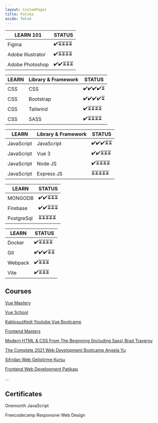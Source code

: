 ```yaml
---
layout: CustomPages
title: Patika
aside: false
---
```


| LEARN 101              | STATUS  | 
| ---------------------  |-------- |
| Figma              | ✔️⏳⏳⏳⏳  |
| Adobe Illustrator | ✔️⏳⏳⏳⏳  |
| Adobe Photoshop | ✔️✔️⏳⏳⏳  |


| LEARN       | Library & Framework   | STATUS  | 
| ----------  | ----------------------|-------- |
| CSS         | CSS                   | ✔️✔️✔️✔️⏳    
| CSS         | Bootstrap             | ✔️✔️✔️✔️⏳  |
| CSS         | Tailwind             | ✔️⏳⏳⏳⏳  |
| CSS         | SASS              | ✔️⏳⏳⏳⏳  |

| LEARN              |  Library & Framework    | STATUS  | 
| -----------        | ------------------------|-------- |
| JavaScript         |     JavaScript            | ✔️✔️✔️⏳⏳ |
| JavaScript         |     Vue 3             | ✔️✔️⏳⏳⏳  |
| JavaScript         |     Node JS             | ✔️⏳⏳⏳⏳  |
| JavaScript         |     Express JS          | ⏳⏳⏳⏳⏳  |

| LEARN       | STATUS  | 
| ----------  |-------- |
| MONGODB     | ✔️✔️⏳⏳⏳  |
| Firebase   | ✔️✔️⏳⏳⏳  |
| PostgreSql   | ⏳⏳⏳⏳⏳  |


| LEARN       | STATUS  | 
| ----------  |-------- |
| Docker    | ✔️⏳⏳⏳⏳  |
| Git   | ✔️✔️✔️⏳⏳  |
| Webpack   | ✔️⏳⏳⏳  |
| Vite   | ✔️⏳⏳⏳  |




## Courses 

[Vue Mastery  ](https://www.vuemastery.com/)

[Vue School  ](https://vueschool.io/)

[KablosuzKedi Youtube Vue Bootcamp  ](https://www.youtube.com/watch?v=SAIBu6YvErE&list=PL_f2F0Oyaj48Y0Uv4BTlqzK7INi92D2wp)

[Frontend Masters  ](https://frontendmasters.com/my-account/#account)


[Modern HTML & CSS From The Beginning (Including Sass) Brad Traversy](https://www.udemy.com/share/1013eAAkQYcFpTTXQ=/)

[The Complete 2021 Web Development Bootcamp Angela Yu](https://www.udemy.com/share/1013gGAkQYcFpTTXQ=/)

[Sıfırdan Web Geliştirme Kursu ](https://www.udemy.com/course/komple-sifirdan-web-gelistirme-kursu/)

[Frontend Web Development Patikası  ](https://app.patika.dev/egitimler/frontend-web-development-patikasi)

... 

## Certificates

Onemonth JavaScript

Freecodecamp Responsive Web Design
